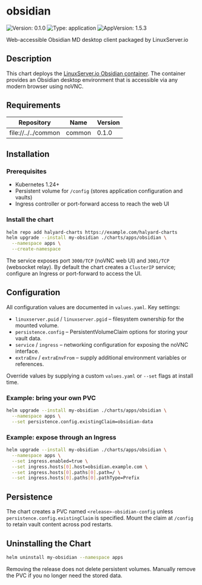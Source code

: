 # obsidian

![Version: 0.1.0](https://img.shields.io/badge/Version-0.1.0-informational?style=flat-square) ![Type: application](https://img.shields.io/badge/Type-application-informational?style=flat-square) ![AppVersion: 1.5.3](https://img.shields.io/badge/AppVersion-1.5.3-informational?style=flat-square)

Web-accessible Obsidian MD desktop client packaged by LinuxServer.io

## Description

This chart deploys the [LinuxServer.io Obsidian container](https://github.com/linuxserver/docker-obsidian). The container provides an Obsidian desktop environment that is accessible via any modern browser using noVNC.

## Requirements

| Repository | Name | Version |
|------------|------|---------|
| file://../../common | common | 0.1.0 |

## Installation

### Prerequisites

- Kubernetes 1.24+
- Persistent volume for `/config` (stores application configuration and vaults)
- Ingress controller or port-forward access to reach the web UI

### Install the chart

```bash
helm repo add halyard-charts https://example.com/halyard-charts
helm upgrade --install my-obsidian ./charts/apps/obsidian \
  --namespace apps \
  --create-namespace
```

The service exposes port `3000/TCP` (noVNC web UI) and `3001/TCP` (websocket relay). By default the chart creates a `ClusterIP` service; configure an Ingress or port-forward to access the UI.

## Configuration

All configuration values are documented in `values.yaml`. Key settings:

- `linuxserver.puid` / `linuxserver.pgid` – filesystem ownership for the mounted volume.
- `persistence.config` – PersistentVolumeClaim options for storing your vault data.
- `service` / `ingress` – networking configuration for exposing the noVNC interface.
- `extraEnv` / `extraEnvFrom` – supply additional environment variables or references.

Override values by supplying a custom `values.yaml` or `--set` flags at install time.

### Example: bring your own PVC

```bash
helm upgrade --install my-obsidian ./charts/apps/obsidian \
  --namespace apps \
  --set persistence.config.existingClaim=obsidian-data
```

### Example: expose through an Ingress

```bash
helm upgrade --install my-obsidian ./charts/apps/obsidian \
  --namespace apps \
  --set ingress.enabled=true \
  --set ingress.hosts[0].host=obsidian.example.com \
  --set ingress.hosts[0].paths[0].path=/ \
  --set ingress.hosts[0].paths[0].pathType=Prefix
```

## Persistence

The chart creates a PVC named `<release>-obsidian-config` unless `persistence.config.existingClaim` is specified. Mount the claim at `/config` to retain vault content across pod restarts.

## Uninstalling the Chart

```bash
helm uninstall my-obsidian --namespace apps
```

Removing the release does not delete persistent volumes. Manually remove the PVC if you no longer need the stored data.
